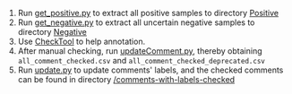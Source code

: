 1. Run [get_positive.py](get_positive.py) to extract all positive samples to directory [Positive](Positive)
2. Run [get_negative.py](get_negative.py) to extract all uncertain negative samples to directory [Negative](Negative)
3. Use [CheckTool](CheckTool) to help annotation.
4. After manual checking, run [updateComment.py](updateComment.py), thereby obtaining `all_comment_checked.csv` and `all_comment_checked_deprecated.csv`
5. Run [update.py](update.py) to update comments' labels, and the checked comments can be found in directory [/comments-with-labels-checked](/comments-with-labels-checked)
